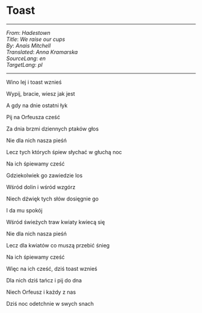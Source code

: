# Toast
---
_From_: _Hadestown_  
_Title_: _We raise our cups_  
_By_: _Anais Mitchell_  
_Translated_: _Anna Kramarska_  
_SourceLang_: _en_  
_TargetLang_: _pl_  

---

Wino lej i toast wznieś

Wypij, bracie, wiesz jak jest

A gdy na dnie ostatni łyk

Pij na Orfeusza cześć

Za dnia brzmi dziennych ptaków głos

Nie dla nich nasza pieśń

Lecz tych których śpiew słychać w głuchą noc

Na ich śpiewamy cześć

Gdziekolwiek go zawiedzie los

Wśród dolin i wśród wzgórz

Niech dźwięk tych słów dosięgnie go

I da mu spokój

Wśród świeżych traw kwiaty kwiecą się

Nie dla nich nasza pieśń

Lecz dla kwiatów co muszą przebić śnieg

Na ich śpiewamy cześć

Więc na ich cześć, dziś toast wznieś

Dla nich dziś tańcz i pij do dna

Niech Orfeusz i każdy z nas

Dziś noc odetchnie w swych snach
